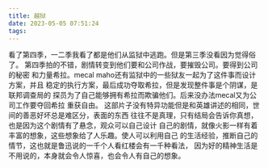 ```yaml
---
title: 越狱
date: 2023-05-05 07:51:24
tags:
---
```


看了第四季，一二季我看了都是他们从监狱中逃跑。但是第三季没看因为觉得俗了。
第四季拍的不错，剧情转变到他们要和公司作战，要摧毁公司。要得到公司的秘密
和力量希拉。mecal maho还有监狱中的一些狱友一起为了这件事而设计方案，并且
稳定的执行方案，最后成功夺取希拉，但是发现整件事是个阴谋，是联邦调查局的
探员为了自己能够拥有希拉而欺骗他们。后来没办法mecal又为公司工作要夺回希拉
重获自由。
这部片子没有特异功能但是和英雄讲述的相同，世间的善恶好坏总是难区分，表面的东西
往往不是真理，只有结局会告诉你真想，也是因为这个剧情有了悬念，观众可以自己设计
自己的剧情，就像火影一样有着丰富的想象，这些想象给了人乐趣。使人可以利用自己
的生活经验，推断自己的情节，这也就是鲁迅说的一千个人看红楼会有一千种看法，
因为好的精神生活是不用说的，本身就会令人惊喜，也会令人有自己的想象。
